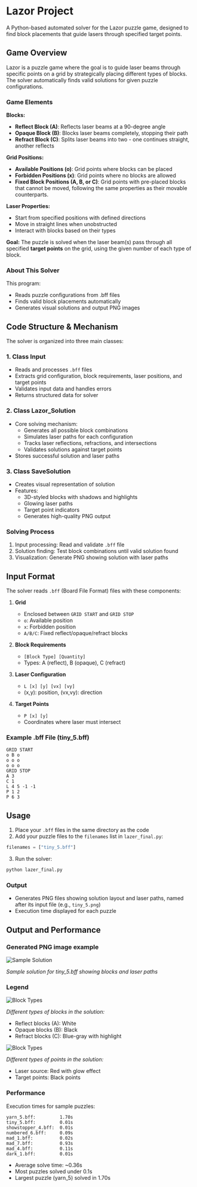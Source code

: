 # Lazor Project

A Python-based automated solver for the Lazor puzzle game, designed to find block placements that guide lasers through specified target points.


## Game Overview
Lazor is a puzzle game where the goal is to guide laser beams through specific points on a grid by strategically placing different types of blocks. The solver automatically finds valid solutions for given puzzle configurations.

### Game Elements
**Blocks:**
- **Reflect Block (A)**: Reflects laser beams at a 90-degree angle
- **Opaque Block (B)**: Blocks laser beams completely, stopping their path
- **Refract Block (C)**: Splits laser beams into two - one continues straight, another reflects

**Grid Positions:**
- **Available Positions (o)**: Grid points where blocks can be placed
- **Forbidden Positions (x)**: Grid points where no blocks are allowed
- **Fixed Block Positions (A, B, or C)**: Grid points with pre-placed blocks that cannot be moved, following the same properties as their movable counterparts.

**Laser Properties:**
- Start from specified positions with defined directions
- Move in straight lines when unobstructed
- Interact with blocks based on their types

**Goal:**
The puzzle is solved when the laser beam(s) pass through all specified **target points** on the grid, using the given number of each type of block.

### About This Solver
This program:
- Reads puzzle configurations from .bff files
- Finds valid block placements automatically
- Generates visual solutions and output PNG images

## Code Structure & Mechanism

The solver is organized into three main classes:

### 1. Class Input
- Reads and processes `.bff` files
- Extracts grid configuration, block requirements, laser positions, and target points
- Validates input data and handles errors
- Returns structured data for solver

### 2. Class Lazor_Solution

- Core solving mechanism:
  - Generates all possible block combinations
  - Simulates laser paths for each configuration
  - Tracks laser reflections, refractions, and intersections
  - Validates solutions against target points
- Stores successful solution and laser paths

### 3. Class SaveSolution

- Creates visual representation of solution
- Features:
  - 3D-styled blocks with shadows and highlights
  - Glowing laser paths
  - Target point indicators
  - Generates high-quality PNG output

### Solving Process
1. Input processing: Read and validate `.bff` file
2. Solution finding: Test block combinations until valid solution found
3. Visualization: Generate PNG showing solution with laser paths


## Input Format

The solver reads `.bff` (Board File Format) files with these components:

1. **Grid**
   - Enclosed between `GRID START` and `GRID STOP`
   - `o`: Available position
   - `x`: Forbidden position
   - `A/B/C`: Fixed reflect/opaque/refract blocks

2. **Block Requirements**
   - `[Block Type] [Quantity]`
   - Types: A (reflect), B (opaque), C (refract)

3. **Laser Configuration**
   - `L [x] [y] [vx] [vy]`
   - (x,y): position, (vx,vy): direction

4. **Target Points**
   - `P [x] [y]`
   - Coordinates where laser must intersect

### Example .bff File (tiny_5.bff)
```
GRID START
o B o
o o o
o o o
GRID STOP
A 3
C 1
L 4 5 -1 -1
P 1 2
P 6 3
```

## Usage

1. Place your `.bff` files in the same directory as the code
2. Add your puzzle files to the `filenames` list in `lazer_final.py`:
```python
filenames = ["tiny_5.bff"]
```
3. Run the solver:
```bash
python lazer_final.py
```

### Output
- Generates PNG files showing solution layout and laser paths, named after its input file (e.g., `tiny_5.png`)
- Execution time displayed for each puzzle

## Output and Performance

### Generated PNG image example
![Sample Solution](tiny_5.png)

*Sample solution for tiny_5.bff showing blocks and laser paths*

### Legend
![Block Types](blocks.jpg)

*Different types of blocks in the solution:*
- Reflect blocks (A): White
- Opaque blocks (B): Black
- Refract blocks (C): Blue-gray with highlight

![Block Types](points.jpg)

*Different types of points in the solution:*
- Laser source: Red with glow effect
- Target points: Black points


### Performance
Execution times for sample puzzles:
```
yarn_5.bff:         1.70s
tiny_5.bff:         0.01s
showstopper_4.bff:  0.01s
numbered_6.bff:     0.09s
mad_1.bff:          0.02s
mad_7.bff:          0.93s
mad_4.bff:          0.11s
dark_1.bff:         0.01s
```
- Average solve time: ~0.36s
- Most puzzles solved under 0.1s
- Largest puzzle (yarn_5) solved in 1.70s
